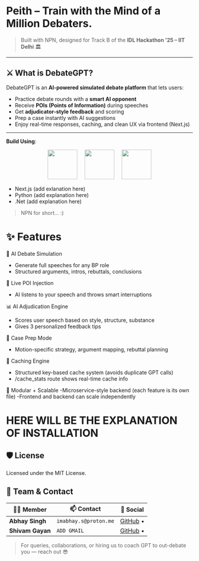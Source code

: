 # Peith – Train with the Mind of a Million Debaters.
> 
> Built with NPN, designed for Track B of the **IDL Hackathon '25 – IIT Delhi** 🏛️

---

## ⚔️ What is DebateGPT?

DebateGPT is an **AI-powered simulated debate platform** that lets users:
- Practice debate rounds with a **smart AI opponent**
- Receive **POIs (Points of Information)** during speeches
- Get **adjudicator-style feedback** and scoring
- Prep a case instantly with AI suggestions
- Enjoy real-time responses, caching, and clean UX via frontend (Next.js)

---

**Build Using**:

<p align="center">
  <img src="https://cdn.jsdelivr.net/gh/devicons/devicon@latest/icons/nextjs/nextjs-original.svg" height="80" />
  &nbsp;&nbsp;&nbsp;
  <img src="https://cdn.jsdelivr.net/gh/devicons/devicon@latest/icons/python/python-original.svg" height="80" />
  &nbsp;&nbsp;&nbsp;
  <img src="https://cdn.jsdelivr.net/gh/devicons/devicon@latest/icons/dotnetcore/dotnetcore-original.svg" height="80" />
</p>


          
- Next.js (add exlanation here)
- Python (add explanation here)
- .Net (add explanation here)
> NPN for short... :)




# ✨ Features
💬 AI Debate Simulation
- Generate full speeches for any BP role
- Structured arguments, intros, rebuttals, conclusions

🏹 Live POI Injection
- AI listens to your speech and throws smart interruptions

📊 AI Adjudication Engine
- Scores user speech based on style, structure, substance
- Gives 3 personalized feedback tips

🧠 Case Prep Mode
- Motion-specific strategy, argument mapping, rebuttal planning

🧪 Caching Engine
- Structured key-based cache system (avoids duplicate GPT calls)
- /cache_stats route shows real-time cache info

🧩 Modular + Scalable
-Microservice-style backend (each feature is its own file)
-Frontend and backend can scale independently




# HERE WILL BE THE EXPLANATION OF INSTALLATION












## 🛡️ License
Licensed under the MIT License.

## 🤝 Team & Contact

| 🧑‍💻 Member | 📫 Contact | 🔗 Social |
|------------|------------|----------|
| **Abhay Singh** | `imabhay.s@proton.me` | [GitHub](https://github.com/ChaudharyAbhay) •  |
| **Shivam Gayan** | `ADD GMAIL` | [GitHub](https://github.com/Shivam-Gayan) • |

> For queries, collaborations, or hiring us to coach GPT to out-debate you — reach out 😎
